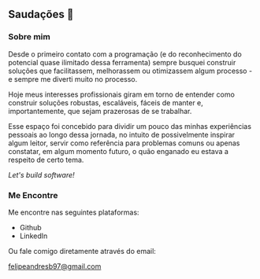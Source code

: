 ## Saudações 👋

### Sobre mim

Desde o primeiro contato com a programação (e do reconhecimento do potencial quase ilimitado dessa ferramenta) sempre busquei construir soluções que facilitassem, melhorassem ou otimizassem algum processo - e sempre me diverti muito no processo.

Hoje meus interesses profissionais giram em torno de entender como construir soluções robustas, escaláveis, fáceis de manter e, importantemente, que sejam prazerosas de se trabalhar.

Esse espaço foi concebido para dividir um pouco das minhas experiências pessoais ao longo dessa jornada, no intuito de possivelmente inspirar algum leitor, servir como referência para problemas comuns ou apenas constatar, em algum momento futuro, o quão enganado eu estava a respeito de certo tema.

_Let's build software!_

### Me Encontre

Me encontre nas seguintes plataformas:

<ul>
  <li>
    <a
      style="text-decoration: none"            class="hover:text-secondary"
      href="https://github.com/Felipe-53"
      target="_blank"
      rel="noreferrer"
    >
      Github
    </a>
  </li>
  <li>
    <a
      style="text-decoration: none"            class="hover:text-secondary"
      href="https://www.linkedin.com/in/felipe-andre-barbosa"
      target="_blank"
      rel="noreferrer"
    >
      LinkedIn
    </a>
  </li>
</ul>

Ou fale comigo diretamente através do email:

felipeandresb97@gmail.com
